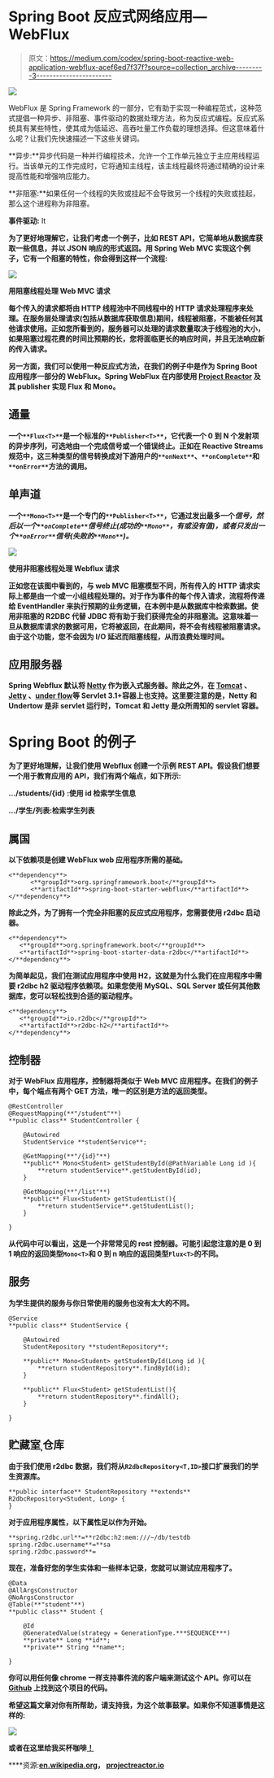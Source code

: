 # Spring Boot 反应式网络应用— WebFlux

> 原文：<https://medium.com/codex/spring-boot-reactive-web-application-webflux-acef6ed7f37f?source=collection_archive---------3----------------------->

![](img/3da018514e21eefe14215c0c7c5be8a3.png)

WebFlux 是 Spring Framework 的一部分，它有助于实现一种编程范式，这种范式提倡一种异步、非阻塞、事件驱动的数据处理方法，称为反应式编程。反应式系统具有某些特性，使其成为低延迟、高吞吐量工作负载的理想选择。但这意味着什么呢？让我们先快速描述一下这些关键词。

**异步:**异步代码是一种并行编程技术，允许一个工作单元独立于主应用线程运行。当该单元的工作完成时，它将通知主线程，该主线程最终将通过精确的设计来提高性能和增强响应能力。

**非阻塞:**如果任何一个线程的失败或挂起不会导致另一个线程的失败或挂起，那么这个进程称为非阻塞。

**事件驱动:** It

**为了更好地理解它，让我们考虑一个例子，比如 REST API，它简单地从数据库获取一些信息，并以 JSON 响应的形式返回。用 Spring Web MVC 实现这个例子，它有一个阻塞的特性，你会得到这样一个流程:**

**![](img/6e073396b2c1dcf273be7ec8b5cc0f77.png)**

**用阻塞线程处理 Web MVC 请求**

**每个传入的请求都将由 HTTP 线程池中不同线程中的 HTTP 请求处理程序来处理。在服务层处理请求(包括从数据库获取信息)期间，线程被阻塞，不能被任何其他请求使用。正如您所看到的，服务器可以处理的请求数量取决于线程池的大小，如果阻塞过程花费的时间比预期的长，您将面临更长的响应时间，并且无法响应新的传入请求。**

**另一方面，我们可以使用一种反应式方法，在我们的例子中是作为 Spring Boot 应用程序一部分的 WebFlux。Spring WebFlux 在内部使用 [Project Reactor](https://projectreactor.io/) 及其 publisher 实现 Flux 和 Mono。**

## **通量**

**一个`**Flux<T>**`是一个标准的`**Publisher<T>**`，它代表一个 0 到 N 个发射项的异步序列，可选地由一个完成信号或一个错误终止。正如在 Reactive Streams 规范中，这三种类型的信号转换成对下游用户的`**onNext**`、`**onComplete**`和`**onError**`方法的调用。**

## **单声道**

**一个`**Mono<T>**`是一个专门的`**Publisher<T>**`，它通过发出最多一个*信号，然后以一个`**onComplete**`信号终止(成功的`**Mono**`，有或没有值)，或者只发出一个`**onError**`信号(失败的`**Mono**`)。***

**![](img/30da0f62a813e7ff2409bbd753145046.png)**

**使用非阻塞线程处理 Webflux 请求**

**正如您在该图中看到的，与 web MVC 阻塞模型不同，所有传入的 HTTP 请求实际上都是由一个或一小组线程处理的。对于作为事件的每个传入请求，流程将传递给 EventHandler 来执行预期的业务逻辑，在本例中是从数据库中检索数据。使用非阻塞的 R2DBC 代替 JDBC 将有助于我们获得完全的非阻塞流。这意味着一旦从数据库请求的数据可用，它将被返回，在此期间，将不会有线程被阻塞请求。由于这个功能，您不会因为 I/O 延迟而阻塞线程，从而浪费处理时间。**

## **应用服务器**

**Spring Webflux 默认将 [Netty](https://netty.io/) 作为嵌入式服务器。除此之外，在 [Tomcat](https://tomcat.apache.org/) 、 [Jetty](https://www.eclipse.org/jetty/) 、[under flow](https://undertow.io/)等 Servlet 3.1+容器上也支持。这里要注意的是，Netty 和 Undertow 是非 servlet 运行时，Tomcat 和 Jetty 是众所周知的 servlet 容器。**

# **Spring Boot 的例子**

**为了更好地理解，让我们使用 Webflux 创建一个示例 REST API。假设我们想要一个用于教育应用的 API，我们有两个端点，如下所示:**

****…/students/{id}** :使用 id 检索学生信息**

****…/学生/列表**:检索学生列表**

## **属国**

**以下依赖项是创建 WebFlux web 应用程序所需的基础。**

```
<**dependency**>
      <**groupId**>org.springframework.boot</**groupId**>
      <**artifactId**>spring-boot-starter-webflux</**artifactId**>
</**dependency**>
```

**除此之外，为了拥有一个完全非阻塞的反应式应用程序，您需要使用 r2dbc 启动器。**

```
<**dependency**>
   <**groupId**>org.springframework.boot</**groupId**>
   <**artifactId**>spring-boot-starter-data-r2dbc</**artifactId**>
</**dependency**>
```

**为简单起见，我们在测试应用程序中使用 H2，这就是为什么我们在应用程序中需要 r2dbc h2 驱动程序依赖项。如果您使用 MySQL、SQL Server 或任何其他数据库，您可以轻松找到合适的驱动程序。**

```
<**dependency**>
   <**groupId**>io.r2dbc</**groupId**>
   <**artifactId**>r2dbc-h2</**artifactId**>
</**dependency**>
```

## **控制器**

**对于 WebFlux 应用程序，控制器将类似于 Web MVC 应用程序。在我们的例子中，每个端点有两个 GET 方法，唯一的区别是方法的返回类型。**

```
@RestController
@RequestMapping(**"/student"**)
**public class** StudentController {

    @Autowired
    StudentService **studentService**;

    @GetMapping(**"/{id}"**)
    **public** Mono<Student> getStudentById(@PathVariable Long id ){
        **return studentService**.getStudentById(id);
    }

    @GetMapping(**"/list"**)
    **public** Flux<Student> getStudentList(){
        **return studentService**.getStudentList();
    }

}
```

**从代码中可以看出，这是一个非常常见的 rest 控制器。可能引起您注意的是 0 到 1 响应的返回类型`Mono<T>`和 0 到 n 响应的返回类型`Flux<T>`的不同。**

## **服务**

**为学生提供的服务与你日常使用的服务也没有太大的不同。**

```
@Service
**public class** StudentService {

    @Autowired
    StudentRepository **studentRepository**;

    **public** Mono<Student> getStudentById(Long id ){
        **return studentRepository**.findById(id);
    }

    **public** Flux<Student> getStudentList(){
        **return studentRepository**.findAll();
    }

}
```

## **贮藏室ˌ仓库**

**由于我们使用 r2dbc 数据，我们将从`R2dbcRepository<T,ID>`接口扩展我们的学生资源库。**

```
**public interface** StudentRepository **extends** R2dbcRepository<Student, Long> {
}
```

**对于应用程序属性，以下属性足以作为开始。**

```
**spring.r2dbc.url**=**r2dbc:h2:mem:///~/db/testdb
spring.r2dbc.username**=**sa
spring.r2dbc.password**=
```

**现在，准备好您的学生实体和一些样本记录，您就可以测试应用程序了。**

```
@Data
@AllArgsConstructor
@NoArgsConstructor
@Table(**"student"**)
**public class** Student {

    @Id
    @GeneratedValue(strategy = GenerationType.***SEQUENCE***)
    **private** Long **id**;
    **private** String **name**;

}
```

**你可以用任何像 chrome 一样支持事件流的客户端来测试这个 API。你可以在 [Github](https://github.com/farzinpashaee/medium/tree/main/Spring%20Boot%20WebFlux%20-%20Reactive) 上找到这个项目的代码。**

**希望这篇文章对你有所帮助，请支持我，为这个故事鼓掌。如果你不知道事情是这样的:**

**![](img/2a19a406941f6b1291729b823980ae34.png)**

**或者在这里给我买杯咖啡[！](https://www.buymeacoffee.com/fpashaee)**

****资源:**[en.wikipedia.org](https://en.wikipedia.org/wiki/Event-driven_programming)， [projectreactor.io](https://projectreactor.io/docs/core/release/reference/)**